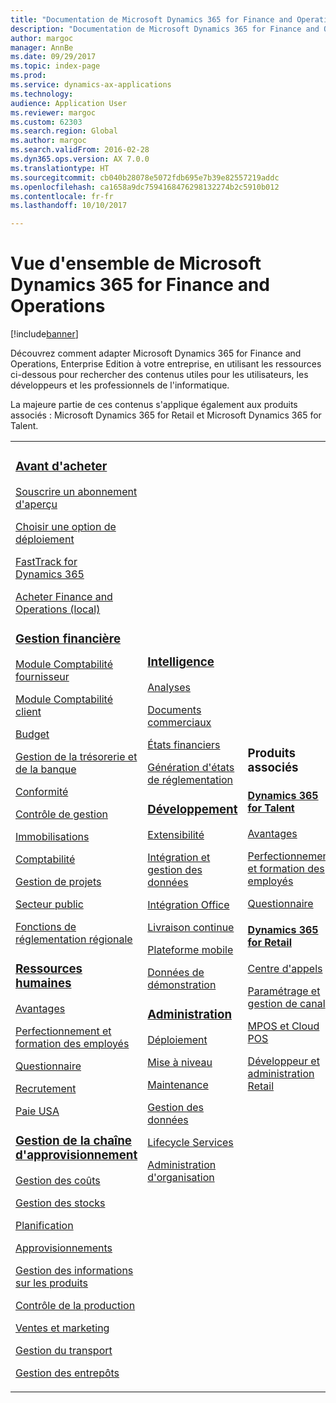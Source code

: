 ```yaml
---
title: "Documentation de Microsoft Dynamics 365 for Finance and Operations, Enterprise Edition"
description: "Documentation de Microsoft Dynamics 365 for Finance and Operations, Enterprise Edition."
author: margoc
manager: AnnBe
ms.date: 09/29/2017
ms.topic: index-page
ms.prod: 
ms.service: dynamics-ax-applications
ms.technology: 
audience: Application User
ms.reviewer: margoc
ms.custom: 62303
ms.search.region: Global
ms.author: margoc
ms.search.validFrom: 2016-02-28
ms.dyn365.ops.version: AX 7.0.0
ms.translationtype: HT
ms.sourcegitcommit: cb040b28078e5072fdb695e7b39e82557219addc
ms.openlocfilehash: ca1658a9dc7594168476298132274b2c5910b012
ms.contentlocale: fr-fr
ms.lasthandoff: 10/10/2017

---
```


# <a name="introduction-to-microsoft-dynamics-365-for-finance-and-operations"></a>Vue d'ensemble de Microsoft Dynamics 365 for Finance and Operations
[!include[banner](includes/banner.md)]

Découvrez comment adapter Microsoft Dynamics 365 for Finance and Operations, Enterprise Edition à votre entreprise, en utilisant les ressources ci-dessous pour rechercher des contenus utiles pour les utilisateurs, les développeurs et les professionnels de l'informatique. 

La majeure partie de ces contenus s'applique également aux produits associés : Microsoft Dynamics 365 for Retail et Microsoft Dynamics 365 for Talent. 

<table>
<colgroup>
<col width="33%" />
<col width="33%" />
<col width="33%" />
</colgroup>
<tbody>
<tr class="odd">
<td>
<h3><a href="get-started/before-you-buy.md">Avant d'acheter</a></h3>
<p><a href="../dev-itpro/dev-tools/sign-up-preview-subscription.md">Souscrire un abonnement d'aperçu</a></p>
 <p><a href="../dev-itpro/deployment/choose-deployment-type.md">Choisir une option de déploiement</a></p>
  <p><a href="get-started/fasttrack-dynamics-365-overview.md">FastTrack for Dynamics 365</a></p>
  <p><a href="get-started/purchase-on-premises.md">Acheter Finance and Operations (local)</a></p>

<h3><a href="../financials/index.md">Gestion financière</a></h3>
<p><a href="../financials/accounts-payable/accounts-payable.md">Module Comptabilité fournisseur</a></p>
<p><a href="../financials/accounts-receivable/accounts-receivable.md">Module Comptabilité client</a></p>
<p><a href="../financials/budgeting/budgeting-overview.md">Budget</a></p>
<p><a href="../financials/cash-bank-management/cash-bank-management.md">Gestion de la trésorerie et de la banque</a></p>
<p><a href="../financials/general-ledger/audit-policy-rules.md">Conformité</a></p>
<p><a href="../financials/cost-accounting/cost-accounting-home-page.md">Contrôle de gestion</a></p>
<p><a href="../financials/fixed-assets/fixed-assets.md">Immobilisations</a></p>
<p><a href="../financials/general-ledger/general-ledger.md">Comptabilité</a></p>
<p><a href="../financials/project-management/overview-project-management-accounting.md">Gestion de projets</a></p>
<p><a href="../financials/public-sector/public-sector-functionality.md">Secteur public</a></p>
<p><a href="../dev-itpro/lcs-solutions/country-region.md">Fonctions de réglementation régionale</a></p>

<H3><a href="hr/hr-landing-page.md">Ressources humaines</a></h3>
<p><a href="../talent/manage-benefit-program.md">Avantages</a></p>
<p><a href="../talent/performance-management-overview.md">Perfectionnement et formation des employés</a></p>
<p><a href="../talent/questionnaires.md">Questionnaire</a></p>
<p><a href="hr/manage-recruiting-process.md">Recrutement</a></p>
<p><a href="hr/localizations/noam-usa-payroll.md">Paie USA</a></p>

<h3><a href="../supply-chain/index.md">Gestion de la chaîne d'approvisionnement</a></h3>
<p><a href="../supply-chain/cost-management/costing-sheets.md">Gestion des coûts</a></p>
<p><a href="../supply-chain/inventory/inventory-locations.md">Gestion des stocks</a></p>
<p><a href="../supply-chain/master-planning/master-plans.md">Planification</a></p>
<p><a href="../supply-chain/procurement/procurement-sourcing-overview.md">Approvisionnements</a></p>
<p><a href="../supply-chain/pim/product-information.md">Gestion des informations sur les produits</a></p>
<p><a href="../supply-chain/production-control/production-process-overview.md">Contrôle de la production</a></p>
<p><a href="../supply-chain/sales-marketing/overview-sales-marketing.md">Ventes et marketing</a></p>
<p><a href="../supply-chain/transportation/transportation-management-overview.md">Gestion du transport</a></p>
<p><a href="../supply-chain/warehousing/warehouse-configuration.md">Gestion des entrepôts</a></p>

</td>
<td>
<h3><a href="../dev-itpro/analytics/bi-reporting-home-page.md">Intelligence</a></h3>
<p><a href="../dev-itpro/analytics/analytics.md">Analyses</a></p>
 <p><a href="../dev-itpro/analytics/document-reporting-services.md">Documents commerciaux</a></p>
<p><a href="../dev-itpro/analytics/financial-reporting-intro.md">États financiers</a></p>
<p><a href="../dev-itpro/analytics/general-electronic-reporting.md">Génération d'états de réglementation</a></p>



<h3><a href="../dev-itpro/dev-tools/developer-home-page.md">Développement</h3>
<p><a href="../dev-itpro/extensibility/extensibility-home-page.md">Extensibilité</a></p>
<p><a href="../dev-itpro/data-entities/data-entities.md">Intégration et gestion des données</a></p>
<p><a href="../dev-itpro/office-integration/office-integration.md">Intégration Office</a></p>
<p><a href="../dev-itpro/dev-tools/continuous-delivery-home-page.md">Livraison continue</a></p>
<p><a href="../dev-itpro/mobile-apps/platform/mobile-platform-home-page.md">Plateforme mobile</a></p>
<p><a href="get-started/demo-data.md">Données de démonstration</a></p>

<h3><a href="../dev-itpro/sysadmin/system-administration-home-page.md">Administration</h3>
<p><a href="../dev-itpro/deployment/choose-deployment-type.md">Déploiement</a></p>
<p><a href="../dev-itpro/migration-upgrade/upgrade-home-page.md">Mise à niveau</a></p>
<p><a href="../dev-itpro/dev-tools/developer-home-page.md#service-environments">Maintenance</a></p>
<p><a href="../dev-itpro/data-entities/data-management-integration-data-entity.md">Gestion des données</a></p>
<p><a href="../dev-itpro/lifecycle-services/lcs.md">Lifecycle Services</a></p>
<p><a href="organization-administration/organization-administration-home-page.md">Administration d'organisation</a></p>
</td>
<td>
<h3>Produits associés</h3>
<h4><a href="../talent/index.md">Dynamics 365 for Talent</a></h4>
<p><a href="../talent/manage-benefit-program.md">Avantages</a></p>
<p><a href="../talent/performance-management-overview.md">Perfectionnement et formation des employés</a></p>
<p><a href="../talent/questionnaires.md">Questionnaire</a></p>

<h4><a href="../retail/index.md">Dynamics 365 for Retail</a></h4>
<p><a href="../retail/call-center-functionality.md">Centre d'appels</p>
<p><a href="../retail/define-maintain-retail-channels.md">Paramétrage et gestion de canal</p>
<p><a href="../retail/retail-peripherals-overview.md">MPOS et Cloud POS</p>
<p><a href="../retail/dev-itpro/dev-retail-home-page.md">Développeur et administration Retail</p>

</td>
</tr>

</tbody>
</table>

